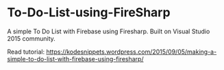 # To-Do-List-using-FireSharp
A simple To Do List with Firebase using Firesharp. Built on Visual Studio 2015 community.

Read tutorial: https://kodesnippets.wordpress.com/2015/09/05/making-a-simple-to-do-list-with-firebase-using-firesharp/

